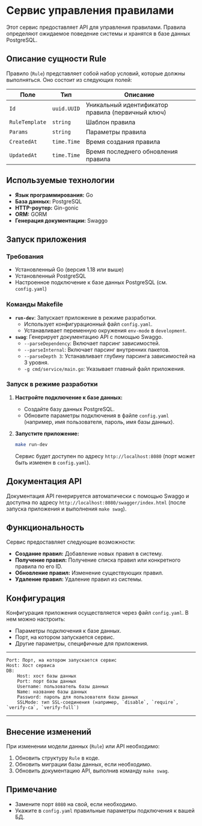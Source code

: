 # Сервис управления правилами

Этот сервис предоставляет API для управления правилами. Правила определяют ожидаемое поведение системы и хранятся в базе данных PostgreSQL.

## Описание сущности Rule

Правило (`Rule`) представляет собой набор условий, которые должны выполняться. Оно состоит из следующих полей:

| Поле          | Тип         | Описание                                          |
|---------------|-------------|---------------------------------------------------|
| `Id`          | `uuid.UUID` | Уникальный идентификатор правила (первичный ключ) |
| `RuleTemplate`| `string`    | Шаблон правила                                    |
| `Params`      | `string`    | Параметры правила                                 |
| `CreatedAt`   | `time.Time` | Время создания правила                            |
| `UpdatedAt`   | `time.Time` | Время последнего обновления правила               |

## Используемые технологии

*   **Язык программирования:** Go
*   **База данных:** PostgreSQL
*   **HTTP-роутер:** Gin-gonic
*   **ORM:** GORM
*   **Генерация документации:** Swaggo

## Запуск приложения

### Требования

*   Установленный Go (версия 1.18 или выше)
*   Установленный PostgreSQL
*   Настроенное подключение к базе данных PostgreSQL (см. `config.yaml`)

### Команды Makefile

*   **`run-dev`**: Запускает приложение в режиме разработки.
    *   Использует конфигурационный файл `config.yaml`.
    *   Устанавливает переменную окружения `env-mode` в `development`.
*   **`swag`**: Генерирует документацию API с помощью Swaggo.
    *   `--parseDependency`: Включает парсинг зависимостей.
    *   `--parseInternal`: Включает парсинг внутренних пакетов.
    *   `--parseDepth 3`: Устанавливает глубину парсинга зависимостей на 3 уровня.
    *   `-g cmd/service/main.go`: Указывает главный файл приложения.

### Запуск в режиме разработки

1.  **Настройте подключение к базе данных:**
    *   Создайте базу данных PostgreSQL.
    *   Обновите параметры подключения в файле `config.yaml` (например, имя пользователя, пароль, имя базы данных).
2.  **Запустите приложение:**

    ```bash
    make run-dev
    ```
    Сервис будет доступен по адресу `http://localhost:8080` (порт может быть изменен в `config.yaml`).

## Документация API

Документация API генерируется автоматически с помощью Swaggo и доступна по адресу `http://localhost:8080/swagger/index.html` (после запуска приложения и выполнения `make swag`).

## Функциональность

Сервис предоставляет следующие возможности:

*   **Создание правил:** Добавление новых правил в систему.
*   **Получение правил:** Получение списка правил или конкретного правила по его ID.
*   **Обновление правил:** Изменение существующих правил.
*   **Удаление правил:** Удаление правил из системы.

## Конфигурация

Конфигурация приложения осуществляется через файл `config.yaml`. В нем можно настроить:

*   Параметры подключения к базе данных.
*   Порт, на котором запускается сервис.
*   Другие параметры, специфичные для приложения.
---
    Port: Порт, на котором запускается сервис
    Host: Хост сервиса
    DB:
        Host: хост базы данных
        Port: порт базы данных
        Username: пользователь базы данных
        Name: название базы данных
        Password: пароль для пользователя базы данных
        SSLMode: тип SSL-соединения (например, `disable`, `require`, `verify-ca`, `verify-full`)
---


## Внесение изменений

При изменении модели данных (`Rule`) или API необходимо:

1.  Обновить структуру `Rule` в коде.
2.  Обновить миграции базы данных, если необходимо.
3.  Обновить документацию API, выполнив команду `make swag`.

## Примечание
* Замените порт `8080` на свой, если необходимо.
* Укажите в `config.yaml` правильные параметры подключения к вашей БД.